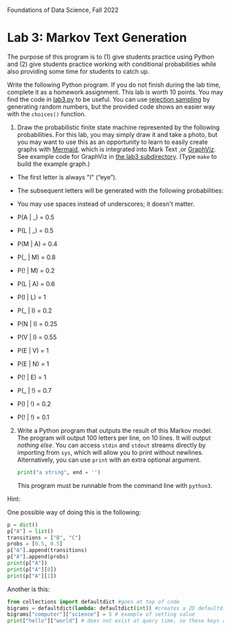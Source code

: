Foundations of Data Science, Fall 2022

# Lab 3: Markov Text Generation

The purpose of this program is to (1) give students practice using Python and (2) give students practice working with conditional probabilities while also providing some time for students to catch up. 

Write the following Python program.  If you do not finish during the lab time, complete it as a homework assignment. This lab is worth 10 points.  You may find the code in [lab3.py](./lab3/lab3.py) to be useful.  You can use [rejection sampling](https://en.wikipedia.org/wiki/Rejection_sampling) by generating random numbers, but the provided code shows an easier way with the `choices()` function.

1. Draw the probabilistic finite state machine represented by the following probabilities.  For this lab, you may simply draw it and take a photo, but you may want to use this as an opportunity to learn to easily create graphs with [Mermaid](https://support.typora.io/Draw-Diagrams-With-Markdown/), which is integrated into Mark Text ,or [GraphViz](https://www.graphviz.org/Gallery/directed/fsm.html).  See example code for GraphViz in [the lab3 subdirectory](./lab3/).  (Type `make` to build the example graph.)

- The first letter is always "I" (“eye”).

- The subsequent letters will be generated with the following probabilities:

- You may use spaces instead of underscores; it doesn't matter.

- P(A | _) = 0.5

- P(L | _) = 0.5

- P(M | A) = 0.4

- P(_ | M) = 0.8

- P(! | M) = 0.2

- P(L | A) = 0.6

- P(I | L) = 1

- P(_ | I) = 0.2

- P(N | I) = 0.25

- P(V | I) = 0.55

- P(E | V) = 1

- P(E | N) = 1

- P(! | E) = 1

- P(_ | !) = 0.7

- P(I | !) = 0.2

- P(! | !) = 0.1

  

2. Write a Python program that outputs the result of this Markov model. The program will output 100 letters per line, on 10 lines.  It will output *nothing else*.  You can access `stdin` and `stdout` streams directly by importing from `sys`, which will allow you to print without newlines.  Alternatively, you can use `print` with an extra optional argument.  

   ```python
   print("a string", end = '')
   ```

   This program must be runnable from the command line with `python3`.

Hint:

One possible way of doing this is the following:

```python
p = dict()
p["A"] = list()
transitions = ["B", "C"]
probs = [0.5, 0.5]
p["A"].append(transitions)
p["A"].append(probs)
print(p["A"])
print(p["A"][0])
print(p["A"][1])
```



Another is this:

```python
from collections import defaultdict #goes at top of code
bigrams = defaultdict(lambda: defaultdict(int)) #creates a 2D defaultdict, where the default values is an integer, 0.
bigrams["computer"]["science"] = 5 # example of setting value
print["hello"]["world"] # does not exist at query time, so these keys are created with a default value of 0.
```


